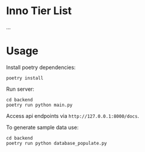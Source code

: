 # Inno Tier List

...

# Usage

Install poetry dependencies:

```
poetry install
```

Run server:

```
cd backend
poetry run python main.py
```

Access api endpoints via `http://127.0.0.1:8000/docs`.


To generate sample data use:
```
cd backend
poetry run python database_populate.py
```